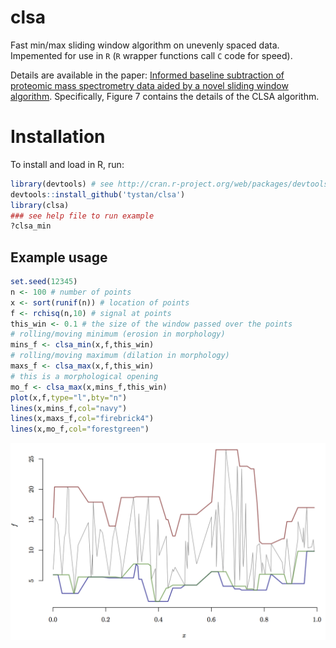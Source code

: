 # clsa
Fast min/max sliding window algorithm on unevenly spaced data. Impemented for use in `R` (`R` wrapper functions call `C` code for speed).

Details are available in the paper:
[Informed baseline subtraction of proteomic mass spectrometry data aided by a novel sliding window algorithm](https://proteomesci.biomedcentral.com/track/pdf/10.1186/s12953-016-0107-8/). Specifically, Figure 7 contains the details of the CLSA algorithm.

# Installation
To install and load in R, run:
```R
library(devtools) # see http://cran.r-project.org/web/packages/devtools/README.html
devtools::install_github('tystan/clsa')
library(clsa)
### see help file to run example
?clsa_min
```

## Example usage
```R
set.seed(12345)
n <- 100 # number of points
x <- sort(runif(n)) # location of points
f <- rchisq(n,10) # signal at points
this_win <- 0.1 # the size of the window passed over the points
# rolling/moving minimum (erosion in morphology)
mins_f <- clsa_min(x,f,this_win)
# rolling/moving maximum (dilation in morphology)
maxs_f <- clsa_max(x,f,this_win)
# this is a morphological opening
mo_f <- clsa_max(x,mins_f,this_win)
plot(x,f,type="l",bty="n")
lines(x,mins_f,col="navy")
lines(x,maxs_f,col="firebrick4")
lines(x,mo_f,col="forestgreen")
```

![](https://github.com/tystan/clsa/blob/master/example.png)
